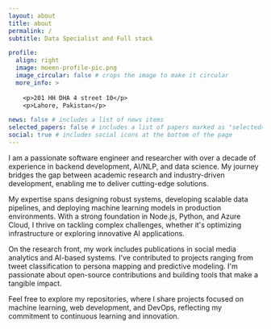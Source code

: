 ```yaml
---
layout: about
title: about
permalink: /
subtitle: Data Specialist and Full stack 

profile:
  align: right
  image: moeen-profile-pic.png
  image_circular: false # crops the image to make it circular
  more_info: >
    
    <p>201 HH DHA 4 street 10</p>
    <p>Lahore, Pakistan</p>

news: false # includes a list of news items
selected_papers: false # includes a list of papers marked as "selected={true}"
social: true # includes social icons at the bottom of the page
---
```


I am a passionate software engineer and researcher with over a decade of experience in backend development, AI/NLP, and data science. My journey bridges the gap between academic research and industry-driven development, enabling me to deliver cutting-edge solutions.

My expertise spans designing robust systems, developing scalable data pipelines, and deploying machine learning models in production environments. With a strong foundation in Node.js, Python, and Azure Cloud, I thrive on tackling complex challenges, whether it's optimizing infrastructure or exploring innovative AI applications.

On the research front, my work includes publications in social media analytics and AI-based systems. I’ve contributed to projects ranging from tweet classification to persona mapping and predictive modeling. I'm passionate about open-source contributions and building tools that make a tangible impact.

Feel free to explore my repositories, where I share projects focused on machine learning, web development, and DevOps, reflecting my commitment to continuous learning and innovation. 
